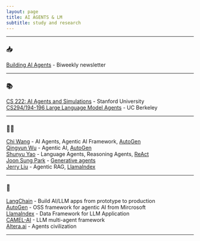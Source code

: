 ```yaml
---
layout: page
title: AI AGENTS & LM
subtitle: study and research
---
```


---

### 📥

[Building AI Agents](https://www.buildingaiagents.ai/) - Biweekly newsletter

---

### 📚

[CS 222: AI Agents and Simulations](https://joonspk-research.github.io/cs222-fall24/index.html) - Stanford University  
[CS294/194-196 Large Language Model Agents](https://llmagents-learning.org/f24) - UC Berkeley

---

### 🧑‍💻

[Chi Wang](https://x.com/chi_wang_) - AI Agents, Agentic AI Framework, [AutoGen](https://microsoft.github.io/autogen/)  
[Qingyun Wu](https://qingyun-wu.github.io/) - Agentic AI, [AutoGen](https://microsoft.github.io/autogen/)  
[Shunyu Yao](https://ysymyth.github.io/) - Language Agents, Reasoning Agents, [ReAct](https://react-lm.github.io/)  
[Joon Sung Park](https://www.joonsungpark.com/) - [Generative agents](https://arxiv.org/abs/2304.03442)  
[Jerry Liu](https://x.com/jerryjliu0) - Agentic RAG, [LlamaIndex](https://www.llamaindex.ai/)  

---

### 🚢

[LangChain](https://www.langchain.com/) - Build AI/LLM apps from prototype to production  
[AutoGen](https://microsoft.github.io/autogen/) - OSS framework for agentic AI from Mircrosoft  
[LlamaIndex](https://www.llamaindex.ai/) - Data Framework for LLM Application  
[CAMEL-AI](https://www.camel-ai.org/) - LLM multi-agent framework  
[Altera.ai](https://altera.al/) - Agents civilization  

---
